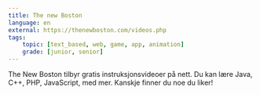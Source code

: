 ```yaml
---
title: The new Boston
language: en
external: https://thenewboston.com/videos.php
tags:
    topic: [text_based, web, game, app, animation]
    grade: [junior, senior]
---
```


The New Boston tilbyr gratis instruksjonsvideoer på nett. Du kan lære Java,
C++, PHP, JavaScript, med mer. Kanskje finner du noe du liker!
